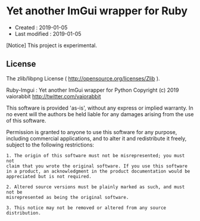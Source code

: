 <!-- -*- mode:markdown; coding:utf-8; -*- -->

# Yet another ImGui wrapper for Ruby #

*   Created : 2019-01-05
*   Last modified : 2019-01-05

[Notice] This project is experimental.

## License ##

The zlib/libpng License ( http://opensource.org/licenses/Zlib ).

Ruby-Imgui : Yet another ImGui wrapper for Python
Copyright (c) 2019 vaiorabbit <http://twitter.com/vaiorabbit>

This software is provided 'as-is', without any express or implied
warranty. In no event will the authors be held liable for any damages
arising from the use of this software.

Permission is granted to anyone to use this software for any purpose,
including commercial applications, and to alter it and redistribute it
freely, subject to the following restrictions:

    1. The origin of this software must not be misrepresented; you must not
    claim that you wrote the original software. If you use this software
    in a product, an acknowledgment in the product documentation would be
    appreciated but is not required.

    2. Altered source versions must be plainly marked as such, and must not be
    misrepresented as being the original software.

    3. This notice may not be removed or altered from any source
    distribution.
